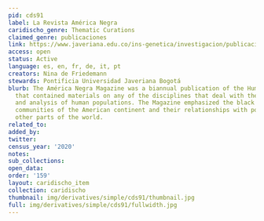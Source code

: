 ```yaml
---
pid: cds91
label: La Revista América Negra
caridischo_genre: Thematic Curations
claimed_genre: publicaciones
link: https://www.javeriana.edu.co/ins-genetica/investigacion/publicaciones/libros/america-negra
access: open
status: Active
language: es, en, fr, de, it, pt
creators: Nina de Friedemann
stewards: Pontificia Universidad Javeriana Bogotá
blurb: The América Negra Magazine was a biannual publication of the Human Expedition
  that contained materials on any of the disciplines that deal with the description
  and analysis of human populations. The Magazine emphasized the black and indigenous
  communities of the American continent and their relationships with populations from
  other parts of the world.
related_to:
added_by:
twitter:
census_year: '2020'
notes:
sub_collections:
open_data:
order: '159'
layout: caridischo_item
collection: caridischo
thumbnail: img/derivatives/simple/cds91/thumbnail.jpg
full: img/derivatives/simple/cds91/fullwidth.jpg
---
```

